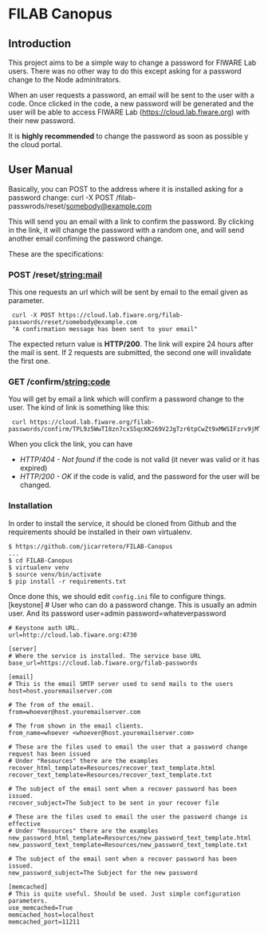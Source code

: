 # FILAB Canopus
## Introduction
This project aims to be a simple way to change a password for FIWARE Lab users. There was no 
other way to do this except asking for a password change to the Node adminitrators.

When an user requests a password, an email will be sent to the user with a code. Once clicked in the code, a new password will be generated and the user will be able to access FIWARE Lab (https://cloud.lab.fiware.org) with their new password.

It is **highly recommended** to change the password as soon as possible y the cloud portal.

## User Manual
Basically, you can POST to the address where it is installed asking for a password change:
 curl -X POST <url>/filab-passwrods/reset/somebody@example.com

This will send you an email with a link to confirm the password. By clicking in the link, it
will change the password with a random one, and will send another email confiming the password
change.

These are the specifications:

### POST /reset/<string:mail>

This one requests an url which will be sent by email to the email given as parameter.

     curl -X POST https://cloud.lab.fiware.org/filab-passwords/reset/somebody@example.com
     "A confirmation message has been sent to your email"

The expected return value is **HTTP/200**. The link will expire 24 hours after the mail is sent.
If 2 requests are submitted, the second one will invalidate the first one.


### GET /confirm/<string:code>
You will get by email a link which will confirm a password change to the user. The kind of 
link is something like this:

     curl https://cloud.lab.fiware.org/filab-passwords/confirm/TPL9z5WwTI8zn7cxS5qcKK269V2JgTzr6tpCwZt9xMWSIFzrv9jMTvDMfooAvEM13r2uFK3b9ouNwCxMDkrUJpX5TkWyjhgINKDc9oThq3SM6usyCdlj3r2aGB7uUNy0

When you click the link, you can have 

* *HTTP/404 - Not found* if the code is not valid (it never was valid or it has expired)
* *HTTP/200 - OK* if the code is valid, and the password for the user will be changed.

### Installation
In order to install the service, it should be cloned from Github and the requirements should
be installed in their own virtualenv.

    $ https://github.com/jicarretero/FILAB-Canopus
    ...
    $ cd FILAB-Canopus
    $ virtualenv venv
    $ source venv/bin/activate
    $ pip install -r requirements.txt

Once done this, we should edit ``config.ini`` file to configure things.
    [keystone]
    # User who can do a password change. This is usually an admin user. And its password
    user=admin
    password=whateverpassword
    
    # Keystone auth URL. 
    url=http://cloud.lab.fiware.org:4730
    
    [server]
    # Where the service is installed. The service base URL
    base_url=https://cloud.lab.fiware.org/filab-passwords
    
    [email]
    # This is the email SMTP server used to send mails to the users
    host=host.youremailserver.com

    # The from of the email.
    from=whoever@host.youremailserver.com
    
    # The from shown in the email clients.
    from_name=whoever <whoever@host.youremailserver.com>
    
    # These are the files used to email the user that a password change request has been issued
    # Under "Resources" there are the examples
    recover_html_template=Resources/recover_text_template.html
    recover_text_template=Resources/recover_text_template.txt
    
    # The subject of the email sent when a recover password has been issued.
    recover_subject=The Subject to be sent in your recover file
    
    # These are the files used to email the user the password change is effective
    # Under "Resources" there are the examples
    new_password_html_template=Resources/new_password_text_template.html
    new_password_text_template=Resources/new_password_text_template.txt
    
    # The subject of the email sent when a recover password has been issued.
    new_password_subject=The Subject for the new password
    
    [memcached]
    # This is quite useful. Should be used. Just simple configuration parameters.
    use_memcached=True
    memcached_host=localhost
    memcached_port=11211

